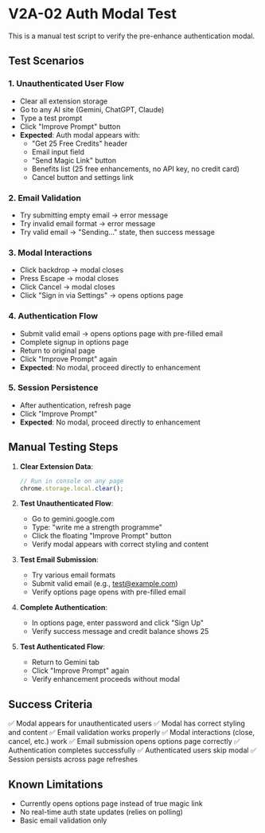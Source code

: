 # V2A-02 Auth Modal Test

This is a manual test script to verify the pre-enhance authentication modal.

## Test Scenarios

### 1. Unauthenticated User Flow
- Clear all extension storage
- Go to any AI site (Gemini, ChatGPT, Claude)  
- Type a test prompt
- Click "Improve Prompt" button
- **Expected**: Auth modal appears with:
  - "Get 25 Free Credits" header
  - Email input field
  - "Send Magic Link" button
  - Benefits list (25 free enhancements, no API key, no credit card)
  - Cancel button and settings link

### 2. Email Validation
- Try submitting empty email → error message
- Try invalid email format → error message  
- Try valid email → "Sending..." state, then success message

### 3. Modal Interactions
- Click backdrop → modal closes
- Press Escape → modal closes
- Click Cancel → modal closes
- Click "Sign in via Settings" → opens options page

### 4. Authentication Flow
- Submit valid email → opens options page with pre-filled email
- Complete signup in options page
- Return to original page
- Click "Improve Prompt" again
- **Expected**: No modal, proceed directly to enhancement

### 5. Session Persistence
- After authentication, refresh page
- Click "Improve Prompt"
- **Expected**: No modal, proceed directly to enhancement

## Manual Testing Steps

1. **Clear Extension Data**:
   ```javascript
   // Run in console on any page
   chrome.storage.local.clear();
   ```

2. **Test Unauthenticated Flow**:
   - Go to gemini.google.com
   - Type: "write me a strength programme"
   - Click the floating "Improve Prompt" button
   - Verify modal appears with correct styling and content

3. **Test Email Submission**:
   - Try various email formats
   - Submit valid email (e.g., test@example.com)
   - Verify options page opens with pre-filled email

4. **Complete Authentication**:
   - In options page, enter password and click "Sign Up"
   - Verify success message and credit balance shows 25

5. **Test Authenticated Flow**:
   - Return to Gemini tab
   - Click "Improve Prompt" again
   - Verify enhancement proceeds without modal

## Success Criteria

✅ Modal appears for unauthenticated users
✅ Modal has correct styling and content
✅ Email validation works properly
✅ Modal interactions (close, cancel, etc.) work
✅ Email submission opens options page correctly
✅ Authentication completes successfully
✅ Authenticated users skip modal
✅ Session persists across page refreshes

## Known Limitations

- Currently opens options page instead of true magic link
- No real-time auth state updates (relies on polling)
- Basic email validation only 